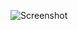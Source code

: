 ![Screenshot](https://raw.githubusercontent.com/Cryakl/Ultimate-RAT-Collection/refs/heads/main/TorCt/TorCT_6_22_1_6/Screenshot.png)
